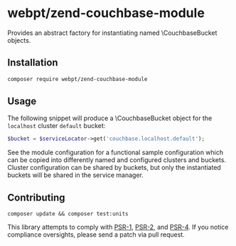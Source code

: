 # webpt/zend-couchbase-module

Provides an abstract factory for instantiating named \CouchbaseBucket objects.

## Installation
```bash
composer require webpt/zend-couchbase-module
```

## Usage

The following snippet will produce a \CouchbaseBucket object for the `localhost` cluster `default` bucket:

```php
$bucket = $serviceLocator->get('couchbase.localhost.default');
```

See the module configuration for a functional sample configuration which can be copied into differently named and configured clusters and buckets.
Cluster configuration can be shared by buckets, but only the instantiated buckets will be shared in the service manager.

## Contributing
```
composer update && composer test:units
```

This library attempts to comply with [PSR-1][], [PSR-2][], and [PSR-4][]. If
you notice compliance oversights, please send a patch via pull request.

[PSR-1]: https://github.com/php-fig/fig-standards/blob/master/accepted/PSR-1-basic-coding-standard.md
[PSR-2]: https://github.com/php-fig/fig-standards/blob/master/accepted/PSR-2-coding-style-guide.md
[PSR-4]: https://github.com/php-fig/fig-standards/blob/master/accepted/PSR-4-autoloader.md
